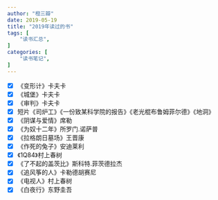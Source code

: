 ```yaml
---
author: "橙三瓣"
date: 2019-05-19
title: "2019年读过的书"
tags: [
    "读书汇总",
]
categories: [
    "读书笔记",
]
---
```

- [x] 《变形计》卡夫卡 
- [x] 《城堡》卡夫卡
- [x] 《审判》卡夫卡
- [x]  短片《司炉工》《一份致某科学院的报告》《老光棍布鲁姆菲尔德》《地洞》
- [x] 《阴谋与爱情》席勒
- [x] 《为奴十二年》所罗门.诺萨普
- [x] 《拉格朗日墓场》王晋康
- [x] 《作死的兔子》安迪莱利
- [x] 《1Q84》村上春树
- [x] 《了不起的盖茨比》斯科特.菲茨德拉杰
- [x] 《追风筝的人》卡勒德胡赛尼
- [x] 《电视人》村上春树
- [x] 《白夜行》东野圭吾